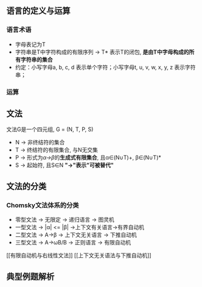 
## 语言的定义与运算
### 语言术语
- 字母表记为T
- 字符串是T中字符构成的有限序列 -> T* 表示T的闭包, **是由T中字母构成的所有字符串的集合**
- 约定：小写字母a, b, c, d 表示单个字符；小写字母t, u, v, w, x, y, z 表示字符串；
### 运算


## 文法
文法G是一个四元组, G = (N, T, P, S)
- N -> 非终结符的集合
- T -> 终结符的有限集合, 与N无交集
- P -> 形式为*α→β*的**生成式有限集合**, 且α∈(N∪T)+, β∈(N∪T)*
- S -> 起始符, 且S∈N
**"→"表示"可被替代"**

## 文法的分类
### Chomsky文法体系的分类
- 零型文法 -> 无限定 -> 递归语言 -> 图灵机
- 一型文法 -> |α| <= |β| ->上下文有关语言->有界自动机
- 二型文法 -> A→β -> 上下文无关语言 -> 下推自动机
- 三型文法 -> A→ωB/B -> 正则语言 -> 有限自动机

[[有限自动机与右线性文法]]
[[上下文无关语法与下推自动机]]


## 典型例题解析
